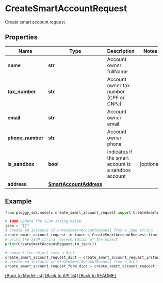 # CreateSmartAccountRequest

Create smart account request

## Properties

Name | Type | Description | Notes
------------ | ------------- | ------------- | -------------
**name** | **str** | Account owner fullName | 
**tax_number** | **str** | Account owner tax number (CPF or CNPJ) | 
**email** | **str** | Account owner email | 
**phone_number** | **str** | Account owner phone | 
**is_sandbox** | **bool** | Indicates if the smart account is a sandbox account | [optional] 
**address** | [**SmartAccountAddress**](SmartAccountAddress.md) |  | 

## Example

```python
from pluggy_sdk.models.create_smart_account_request import CreateSmartAccountRequest

# TODO update the JSON string below
json = "{}"
# create an instance of CreateSmartAccountRequest from a JSON string
create_smart_account_request_instance = CreateSmartAccountRequest.from_json(json)
# print the JSON string representation of the object
print(CreateSmartAccountRequest.to_json())

# convert the object into a dict
create_smart_account_request_dict = create_smart_account_request_instance.to_dict()
# create an instance of CreateSmartAccountRequest from a dict
create_smart_account_request_form_dict = create_smart_account_request.from_dict(create_smart_account_request_dict)
```
[[Back to Model list]](../README.md#documentation-for-models) [[Back to API list]](../README.md#documentation-for-api-endpoints) [[Back to README]](../README.md)



